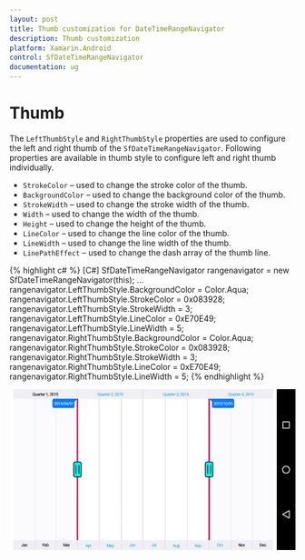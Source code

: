 ```yaml
---
layout: post
title: Thumb customization for DateTimeRangeNavigator
description: Thumb customization
platform: Xamarin.Android
control: SfDateTimeRangeNavigator
documentation: ug
---
```


# Thumb

The `LeftThumbStyle` and `RightThumbStyle` properties are used to configure the left and right thumb of the `SfDateTimeRangeNavigator`. Following properties are available in thumb style to configure left and right thumb individually. 

* `StrokeColor` – used to change the stroke color of the thumb.
* `BackgroundColor` – used to change the background color of the thumb.
* `StrokeWidth` – used to change the stroke width of the thumb.
* `Width` – used to change the width of the thumb.
* `Height` – used to change the height of the thumb.
* `LineColor` – used to change the line color of the thumb.
* `LineWidth` – used to change the line width of the thumb.
* `LinePathEffect` – used to change the dash array of the thumb line.

{% highlight c# %}
[C#]
SfDateTimeRangeNavigator rangenavigator = new SfDateTimeRangeNavigator(this);
...
rangenavigator.LeftThumbStyle.BackgroundColor = Color.Aqua;
rangenavigator.LeftThumbStyle.StrokeColor = 0x083928;
rangenavigator.LeftThumbStyle.StrokeWidth = 3;
rangenavigator.LeftThumbStyle.LineColor = 0xE70E49;
rangenavigator.LeftThumbStyle.LineWidth = 5;
rangenavigator.RightThumbStyle.BackgroundColor = Color.Aqua;
rangenavigator.RightThumbStyle.StrokeColor = 0x083928;
rangenavigator.RightThumbStyle.StrokeWidth = 3;
rangenavigator.RightThumbStyle.LineColor = 0xE70E49;
rangenavigator.RightThumbStyle.LineWidth = 5;
{% endhighlight %}

![](thumb_images/thumb_img1.jpeg)


